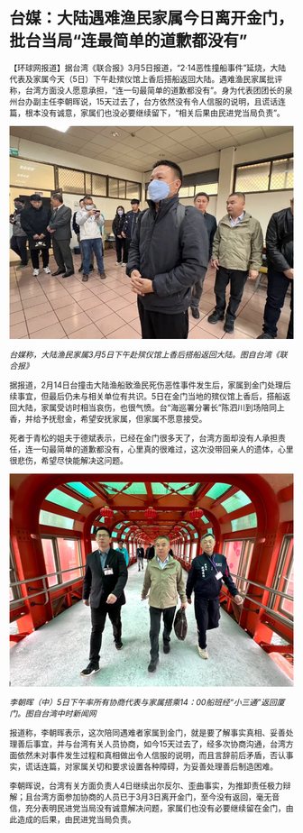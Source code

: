 # 台媒：大陆遇难渔民家属今日离开金门，批台当局“连最简单的道歉都没有”

【环球网报道】据台湾《联合报》3月5日报道，“2·14恶性撞船事件”延烧，大陆代表及家属今天（5日）下午赴殡仪馆上香后搭船返回大陆。遇难渔民家属批评称，台湾方面没人愿意承担，“连一句最简单的道歉都没有”。身为代表团团长的泉州台办副主任李朝晖说，15天过去了，台方依然没有令人信服的说明，且谎话连篇，根本没有诚意，家属们也没必要继续留下，“相关后果由民进党当局负责”。

![3b3274168b581be3356e8e330b1a8a55.jpg](https://raw.githubusercontent.com/qqhsx/qqnews_image/main/2024/03/05/台媒：大陆遇难渔民家属今日离开金门，批台当局“连最简单的道歉都没有”/3b3274168b581be3356e8e330b1a8a55.jpg)

_台媒称，大陆渔民家属3月5日下午赴殡仪馆上香后搭船返回大陆。图自台湾《联合报》_

据报道，2月14日台撞击大陆渔船致渔民死伤恶性事件发生后，家属到金门处理后续事宜，但最后仍未与相关单位有共识。5日在金门当地的殡仪馆上香后，搭船返回大陆，家属受访时相当哀伤，也很气愤。台“海巡署分署长”陈泗川到场陪同上香，并给予抚慰金，希望安抚家属，但家属不愿意接受。

死者于青松的姐夫于德斌表示，已经在金门很多天了，台湾方面却没有人承担责任，连一句最简单的道歉都没有，心里真的很难过，这次没带回亲人的遗体，心里很悲伤，希望尽快能解决这问题。

![0ecc05e08ba771db12fb7a3fdf448357.jpg](https://raw.githubusercontent.com/qqhsx/qqnews_image/main/2024/03/05/台媒：大陆遇难渔民家属今日离开金门，批台当局“连最简单的道歉都没有”/0ecc05e08ba771db12fb7a3fdf448357.jpg)

 _李朝晖（中）5日下午率所有协商代表与家属搭乘14：00船班经“小三通”返回厦门。图自台湾中时新闻网_

报道称，李朝晖表示，这次陪同遇难者家属到金门，就是要了解事实真相、妥善处理善后事宜，并与台湾有关人员协商，如今15天过去了，经多次协商沟通，台湾方面依然未对事件发生过程和真相做出令人信服的说明，而且言辞前后矛盾，否认事实，谎话连篇，对家属关切和要求设置各种障碍，为妥善处理善后制造困难。

李朝晖说，台湾有关方面负责人4日继续出尔反尔、歪曲事实，为推卸责任极力辩解；且台湾方面参加协商的人员已于3月3日离开金门，至今没有返回，毫无音信，充分表明民进党当局没有诚意解决问题，家属们也没有必要继续留在金门，由此造成的后果，由民进党当局负责。

